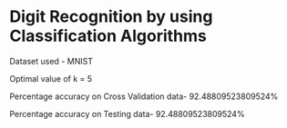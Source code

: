 # Digit Recognition by using Classification Algorithms

Dataset used - MNIST

Optimal value of k = 5

Percentage accuracy on Cross Validation data- 92.48809523809524%

Percentage accuracy on Testing data- 92.48809523809524%
